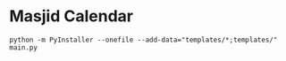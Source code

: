 # Masjid Calendar

```
python -m PyInstaller --onefile --add-data="templates/*;templates/" main.py
```
